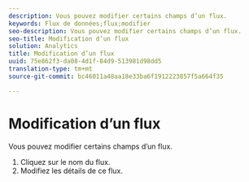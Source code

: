```yaml
---
description: Vous pouvez modifier certains champs d’un flux.
keywords: Flux de données;flux;modifier
seo-description: Vous pouvez modifier certains champs d’un flux.
seo-title: Modification d’un flux
solution: Analytics
title: Modification d’un flux
uuid: 75e862f3-da08-4d1f-84d9-513981d98dd5
translation-type: tm+mt
source-git-commit: bc46011a48aa18e33ba6f1912223857f5a664f35

---
```



# Modification d’un flux

Vous pouvez modifier certains champs d’un flux.

<!-- 

<p>What can be edited? </p>

 -->

1. Cliquez sur le nom du flux.
1. Modifiez les détails de ce flux.
